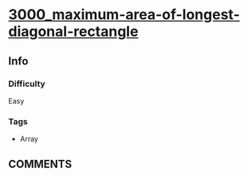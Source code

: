 # [3000_maximum-area-of-longest-diagonal-rectangle](https://leetcode.com/problems/maximum-area-of-longest-diagonal-rectangle)

## Info

### Difficulty

Easy

### Tags

- Array

## __COMMENTS__

> 
